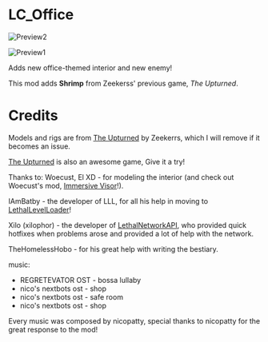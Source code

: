 # LC_Office

![Preview2](https://i.imgur.com/qRbVe3l.png)

![Preview1](https://i.imgur.com/F2CT8C8.png)

Adds new office-themed interior and new enemy!

This mod adds **Shrimp** from Zeekerss' previous game, *The Upturned*.

# Credits

Models and rigs are from [The Upturned](https://store.steampowered.com/app/1717770/The_Upturned/) by Zeekerrs, which I will remove if it becomes an issue.

[The Upturned](https://store.steampowered.com/app/1717770/The_Upturned/) is also an awesome game, Give it a try!


Thanks to:
Woecust, El XD - for modeling the interior (and check out Woecust's mod, [Immersive Visor](https://thunderstore.io/c/lethal-company/p/Woecust/Immersive_Visor)!).

IAmBatby - the developer of LLL, for all his help in moving to [LethalLevelLoader](https://thunderstore.io/c/lethal-company/p/IAmBatby/LethalLevelLoader)!

Xilo (xilophor) - the developer of [LethalNetworkAPI](https://thunderstore.io/c/lethal-company/p/xilophor/LethalNetworkAPI/), who provided quick hotfixes when problems arose and provided a lot of help with the network.

TheHomelessHobo - for his great help with writing the bestiary.


music:

+ REGRETEVATOR OST - bossa lullaby
+ nico's nextbots ost - shop
+ nico's nextbots ost - safe room
+ nico's nextbots ost - shop

Every music was composed by nicopatty, special thanks to nicopatty for the great response to the mod!